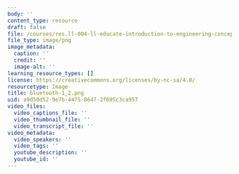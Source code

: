 ```yaml
---
body: ''
content_type: resource
draft: false
file: /courses/res.ll-004-ll-educate-introduction-to-engineering-concepts-spring-2022/bluetooth-1_2.png
file_type: image/png
image_metadata:
  caption: ''
  credit: ''
  image-alt: ''
learning_resource_types: []
license: https://creativecommons.org/licenses/by-nc-sa/4.0/
resourcetype: Image
title: bluetooth-1_2.png
uid: a9d50d52-9e7b-4475-8647-2f695c3ca957
video_files:
  video_captions_file: ''
  video_thumbnail_file: ''
  video_transcript_file: ''
video_metadata:
  video_speakers: ''
  video_tags: ''
  youtube_description: ''
  youtube_id: ''
---
```

